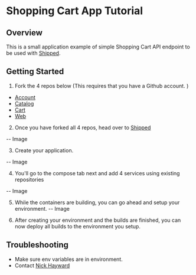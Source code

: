 # Shopping Cart App Tutorial

## Overview
This is a small application  example of simple Shopping Cart API endpoint to be used with [Shipped](http://shipped-cisco.com).

## Getting Started
1. Fork the 4 repos below (This requires that you have a Github account. )
  - [Account](https://github.com/CiscoCloud/shipped-demo-account)
  - [Catalog](https://github.com/CiscoCloud/shipped-demo-catalog)
  - [Cart](https://github.com/CiscoCloud/shipped-demo-cart)
  - [Web](https://github.com/CiscoCloud/shipped-demo-web)



2. Once you have forked all 4 repos, head over to [Shipped](https://ciscoshipped.io)

-- Image

3. Create your application.

-- Image


4. You'll go to the compose tab next and add 4 services using existing repositories

-- Image


5. While the containers are building, you can go ahead and setup your environment.
-- Image

6. After creating your environment and the builds are finished, you can now deploy all builds to the environment you setup.


## Troubleshooting
* Make sure env variables are in environment. 
* Contact [Nick Hayward](nhayward@cisco.com)
